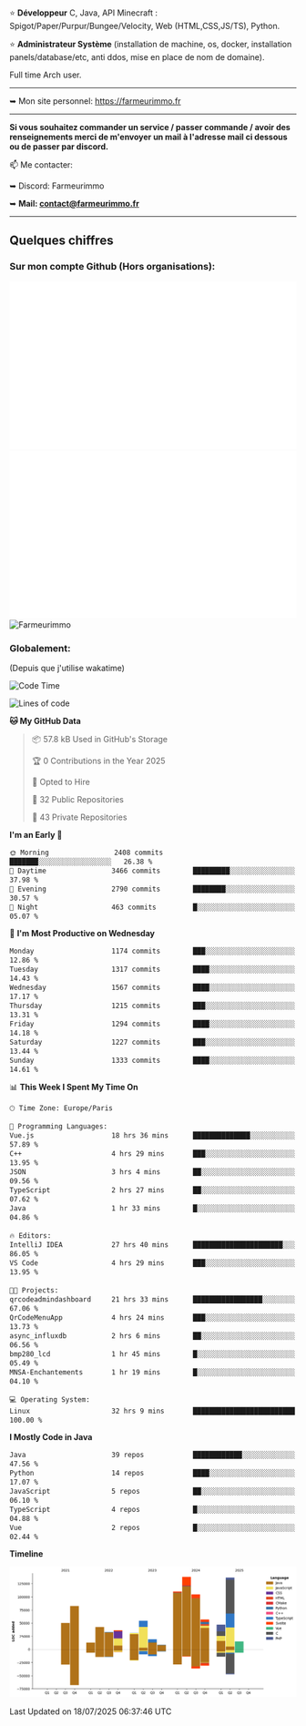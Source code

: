 ⭐ **Développeur** C, Java, API Minecraft : Spigot/Paper/Purpur/Bungee/Velocity, Web (HTML,CSS,JS/TS), Python.

⭐ **Administrateur Système** (installation de machine, os, docker, installation panels/database/etc, anti ddos, mise en place de nom de domaine).

Full time Arch user.

---

➥ Mon site personnel: https://farmeurimmo.fr

---

**Si vous souhaitez commander un service / passer commande / avoir des renseignements merci de m'envoyer un mail à l'adresse mail ci dessous ou de passer par discord.**

📫 Me contacter:
 
   ➥ Discord: Farmeurimmo
   
   ➥ **Mail: contact@farmeurimmo.fr**

---
## Quelques chiffres

### Sur mon compte Github (Hors organisations):

<a href="https://github.com/Farmeurimmo/github-stats">
<img src="https://github.com/Farmeurimmo/github-stats/blob/master/generated/overview.svg#gh-dark-mode-only" />
<img src="https://github.com/Farmeurimmo/github-stats/blob/master/generated/languages.svg#gh-dark-mode-only" />
</a>

<img src="https://komarev.com/ghpvc/?username=Farmeurimmo" alt="Farmeurimmo" />

### Globalement:

(Depuis que j'utilise wakatime)
<!--START_SECTION:waka-->
![Code Time](http://img.shields.io/badge/Code%20Time-2%2C224%20hrs%2046%20mins-blue)

![Lines of code](https://img.shields.io/badge/From%20Hello%20World%20I%27ve%20Written-984.8%20thousand%20lines%20of%20code-blue)

**🐱 My GitHub Data** 

> 📦 57.8 kB Used in GitHub's Storage 
 > 
> 🏆 0 Contributions in the Year 2025
 > 
> 💼 Opted to Hire
 > 
> 📜 32 Public Repositories 
 > 
> 🔑 43 Private Repositories 
 > 
**I'm an Early 🐤** 

```text
🌞 Morning                2408 commits        ███████░░░░░░░░░░░░░░░░░░   26.38 % 
🌆 Daytime                3466 commits        █████████░░░░░░░░░░░░░░░░   37.98 % 
🌃 Evening                2790 commits        ████████░░░░░░░░░░░░░░░░░   30.57 % 
🌙 Night                  463 commits         █░░░░░░░░░░░░░░░░░░░░░░░░   05.07 % 
```
📅 **I'm Most Productive on Wednesday** 

```text
Monday                   1174 commits        ███░░░░░░░░░░░░░░░░░░░░░░   12.86 % 
Tuesday                  1317 commits        ████░░░░░░░░░░░░░░░░░░░░░   14.43 % 
Wednesday                1567 commits        ████░░░░░░░░░░░░░░░░░░░░░   17.17 % 
Thursday                 1215 commits        ███░░░░░░░░░░░░░░░░░░░░░░   13.31 % 
Friday                   1294 commits        ████░░░░░░░░░░░░░░░░░░░░░   14.18 % 
Saturday                 1227 commits        ███░░░░░░░░░░░░░░░░░░░░░░   13.44 % 
Sunday                   1333 commits        ████░░░░░░░░░░░░░░░░░░░░░   14.61 % 
```


📊 **This Week I Spent My Time On** 

```text
🕑︎ Time Zone: Europe/Paris

💬 Programming Languages: 
Vue.js                   18 hrs 36 mins      ██████████████░░░░░░░░░░░   57.89 % 
C++                      4 hrs 29 mins       ███░░░░░░░░░░░░░░░░░░░░░░   13.95 % 
JSON                     3 hrs 4 mins        ██░░░░░░░░░░░░░░░░░░░░░░░   09.56 % 
TypeScript               2 hrs 27 mins       ██░░░░░░░░░░░░░░░░░░░░░░░   07.62 % 
Java                     1 hr 33 mins        █░░░░░░░░░░░░░░░░░░░░░░░░   04.86 % 

🔥 Editors: 
IntelliJ IDEA            27 hrs 40 mins      ██████████████████████░░░   86.05 % 
VS Code                  4 hrs 29 mins       ███░░░░░░░░░░░░░░░░░░░░░░   13.95 % 

🐱‍💻 Projects: 
qrcodeadmindashboard     21 hrs 33 mins      █████████████████░░░░░░░░   67.06 % 
QrCodeMenuApp            4 hrs 24 mins       ███░░░░░░░░░░░░░░░░░░░░░░   13.73 % 
async_influxdb           2 hrs 6 mins        ██░░░░░░░░░░░░░░░░░░░░░░░   06.56 % 
bmp280_lcd               1 hr 45 mins        █░░░░░░░░░░░░░░░░░░░░░░░░   05.49 % 
MNSA-Enchantements       1 hr 19 mins        █░░░░░░░░░░░░░░░░░░░░░░░░   04.10 % 

💻 Operating System: 
Linux                    32 hrs 9 mins       █████████████████████████   100.00 % 
```

**I Mostly Code in Java** 

```text
Java                     39 repos            ████████████░░░░░░░░░░░░░   47.56 % 
Python                   14 repos            ████░░░░░░░░░░░░░░░░░░░░░   17.07 % 
JavaScript               5 repos             ██░░░░░░░░░░░░░░░░░░░░░░░   06.10 % 
TypeScript               4 repos             █░░░░░░░░░░░░░░░░░░░░░░░░   04.88 % 
Vue                      2 repos             █░░░░░░░░░░░░░░░░░░░░░░░░   02.44 % 
```



**Timeline**

![Lines of Code chart](https://raw.githubusercontent.com/Farmeurimmo/Farmeurimmo/main/assets/bar_graph.png)


 Last Updated on 18/07/2025 06:37:46 UTC
<!--END_SECTION:waka-->

